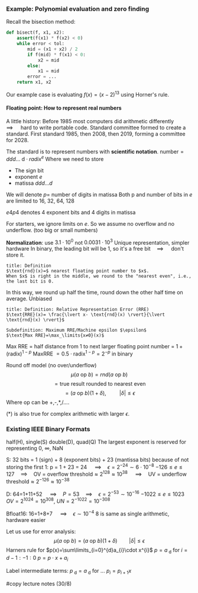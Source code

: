 ### Example: Polynomial evaluation and zero finding
Recall the bisection method:
``` python
def bisect(f, x1, x2):
	assert(f(x1) * f(x2) < 0)
	while error < tol:
		mid = (x1 + x2) / 2
		if f(mid) * f(x1) < 0:
			x2 = mid
		else:
			x1 = mid
		error = ...
	return x1, x2
```
Our example case is evaluating $f(x)=(x-2)^{13}$ using Horner's rule.

#### Floating point: How to represent real numbers
A little history:
	Before 1985 most computers did arithmetic differently $\quad\implies\quad$ hard to write portable code. Standard committee formed to create a standard.
	First standard 1985, then 2008, then 2019, forming a committee for 2028.

The standard is to represent numbers with **scientific notation**.
$\text{number}= ddd\dots \text{ d}\cdot radix^{e}$
Where we need to store
* The sign bit
* exponent $e$
* matissa $ddd\dots d$

We will denote $p=$ number of digits in matissa
Both p and number of bits in $e$ are limited to 16, 32, 64, 128

$e4p4$ denotes 4 exponent bits and 4 digits in matissa

For starters, we ignore limits on $e$. So we assume no overflow and no underflow. (too big or small numbers)

**Normalization**: use $3.1 \cdot 10^{0}$ not $0.0031\cdot 10^{3}$
	Unique representation, simpler hardware
	In binary, the leading bit will be 1, so it's a free bit$\quad\implies\quad$ don't store it.

```ad-summary
title: Definition
$\text{rnd}(x)=$ nearest floating point number to $x$. 
When $x$ is right in the middle, we round to the "nearest even", i.e., the last bit is 0.
```
In this way, we round up half the time, round down the other half time on average. Unbiased

```ad-summary
title: Definition: Relative Representation Error (RRE)
$\text{RRE}(x)= \frac{\lvert x- \text{rnd}(x) \rvert}{\lvert \text{rnd}(x) \rvert}$

Subdefinition: Maximum RRE/Machine epsilon $\epsilon$
$\text{Max RRE}=\max_\limits{x≠0}(x)$
```
Max RRE = half distance from 1 to next larger floating point number = $1+(\text{radix})^{1-p}$
MaxRRE $= 0.5 \cdot  \text{radix}^{1-p}=2^{-p}$ in binary

Round off model (no over/underflow)
$$\mu (a  \text{ op } b )=rnd (a \text{ op } b)\tag{*}$$
$$=\text{true result rounded to nearest even}$$
$$=(a \text{ op }b)(1+\delta )\text{, }\qquad \lvert \delta  \rvert\le \epsilon $$
Where op can be +,-,*,/....

$(*)$ is also true for complex arithmetic with larger $\epsilon$.


### Existing IEEE Binary Formats
half(H), single(S) double(D), quad(Q)
The largest exponent is reserved for representing 0, $\infty$, NaN

S: 32 bits = 1 (sign) + 8 (exponent bits) + 23 (mantissa bits)
because of not storing the first 1: p = 1 + 23 = 24 $\quad\implies\quad \epsilon =2^{-24}\sim6 \cdot 10^{-8}$
$-126\le e\le 127 \quad\implies\quad \text{OV = overflow threshold}≈2^{128}≈10^{38}$
$\quad\implies\quad \text{UV = underflow threshold}≈2^{-126}≈10^{-38}$

D: 64=1+11+52 $\quad\implies\quad P=53 \quad\implies\quad \epsilon =2^{-53}\sim10^{-16}$ 
$-1022 \le e\le 1023$
$OV = 2^{1024}=10^{308}\text{, }UN = 2^{-1022}=10^{-308}$


Bfloat16: 16=1+8+7 $\quad\implies\quad \epsilon \sim 10^{-4}$
8 is same as single arithmetic, hardware easier


Let us use for error analysis:
$$\mu (a \text{ op } b)=(a \text{ op } b)(1+\delta )\qquad \lvert \delta  \rvert\le \epsilon  \tag{*}$$
Harners rule for $p(x)=\sum\limits_{i=0}^{d}a_{i}\cdot x^{i}$
	$p=a_\text{ d}$
	for $i=d-1:-1:0$
		$p=p \cdot x + a_{i}$

Label intermediate terms:
$p_\text{ d}=a_\text{ d}$
for ...
	$p_{i}=p_{i+1}x$

#copy lecture notes (30/8)